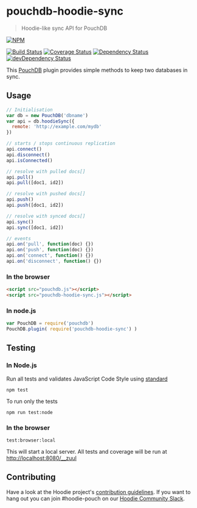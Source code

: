 # pouchdb-hoodie-sync

> Hoodie-like sync API for PouchDB

[![NPM](https://nodei.co/npm/pouchdb-hoodie-sync.png)](https://npmjs.org/package/pouchdb-hoodie-sync)

[![Build Status](https://travis-ci.org/hoodiehq/pouchdb-hoodie-sync.svg?branch=master)](https://travis-ci.org/hoodiehq/pouchdb-hoodie-sync)
[![Coverage Status](https://coveralls.io/repos/hoodiehq/pouchdb-hoodie-sync/badge.svg?branch=master)](https://coveralls.io/r/hoodiehq/pouchdb-hoodie-sync?branch=master)
[![Dependency Status](https://david-dm.org/hoodiehq/pouchdb-hoodie-sync.svg)](https://david-dm.org/hoodiehq/pouchdb-hoodie-sync)
[![devDependency Status](https://david-dm.org/hoodiehq/pouchdb-hoodie-sync/dev-status.svg)](https://david-dm.org/hoodiehq/pouchdb-hoodie-sync#info=devDependencies)


This [PouchDB](http://pouchdb.com/) plugin provides simple methods to
keep two databases in sync.

## Usage

```js
// Initialisation
var db = new PouchDB('dbname')
var api = db.hoodieSync({
  remote: 'http://example.com/mydb'
})

// starts / stops continuous replication
api.connect()
api.disconnect()
api.isConnected()

// resolve with pulled docs[]
api.pull()
api.pull([doc1, id2])

// resolve with pushed docs[]
api.push()
api.push([doc1, id2])

// resolve with synced docs[]
api.sync()
api.sync([doc1, id2])

// events
api.on('pull', function(doc) {})
api.on('push', function(doc) {})
api.on('connect', function() {})
api.on('disconnect', function() {})
```

### In the browser

```html
<script src="pouchdb.js"></script>
<script src="pouchdb-hoodie-sync.js"></script>
```

### In node.js

```js
var PouchDB = require('pouchdb')
PouchDB.plugin( require('pouchdb-hoodie-sync') )
```

## Testing

### In Node.js

Run all tests and validates JavaScript Code Style using [standard](https://www.npmjs.com/package/standard)

```
npm test
```

To run only the tests

```
npm run test:node
```

### In the browser

```
test:browser:local
```

This will start a local server. All tests and coverage will be run at [http://localhost:8080/__zuul](http://localhost:8080/__zuul)

## Contributing

Have a look at the Hoodie project's [contribution guidelines](https://github.com/hoodiehq/hoodie-dotfiles/blob/master/static/CONTRIBUTING.md).
If you want to hang out you can join #hoodie-pouch on our [Hoodie Community Slack](http://hood.ie/chat/).
